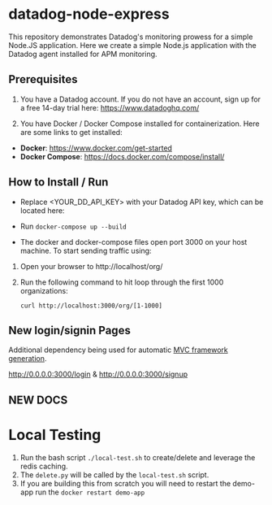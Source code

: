 # datadog-node-express
This repository demonstrates Datadog's monitoring prowess for a simple Node.JS application.  Here we create a simple Node.js application with the Datadog agent installed for APM monitoring.

## Prerequisites
1) You have a Datadog account.  If you do not have an account, sign up for a free 14-day trial here:
https://www.datadoghq.com/

2) You have Docker / Docker Compose installed for containerization.  Here are some links to get installed:
- **Docker**: https://www.docker.com/get-started
- **Docker Compose**: https://docs.docker.com/compose/install/


## How to Install / Run
- Replace <YOUR_DD_API_KEY> with your Datadog API key, which can be located here:


- Run `docker-compose up --build`
- The docker and docker-compose files open port 3000 on your host machine.  To start sending traffic using:
1) Open your browser to http://localhost/org/<any organization id>

2) Run the following command to hit loop through the first 1000 organizations:

    `curl http://localhost:3000/org/[1-1000]`

## New login/signin Pages

Additional dependency being used for automatic [MVC framework generation](https://www.npmjs.com/package/express-mvc-generator).

http://0.0.0.0:3000/login & http://0.0.0.0:3000/signup

## NEW DOCS

# Local Testing

1) Run the bash script `./local-test.sh` to create/delete and leverage the redis caching.
2) The `delete.py` will be called by the `local-test.sh` script.
3) If you are building this from scratch you will need to restart the demo-app run the `docker restart demo-app`
